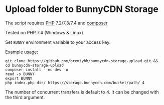 # Upload folder to BunnyCDN Storage

The script requires [PHP](https://www.php.net/downloads.php) 7.2/7.3/7.4 and [composer](https://getcomposer.org/download/)

Tested on PHP 7.4 (Windows & Linux)

Set `BUNNY` environment variable to your access key.

Example usage:

```shell script
git clone https://github.com/brentybh/bunnycdn-storage-upload.git && cd bunnycdn-storage-upload
composer install --no-dev -o
read -s BUNNY
export BUNNY
php index.php dir/ https://storage.bunnycdn.com/bucket/path/ 4
```

The number of concurrent transfers is default to 4. It can be changed with the third argument.
